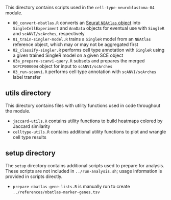 This directory contains scripts used in the `cell-type-neuroblastoma-04` module.

* `00_convert-nbatlas.R` converts an [Seurat `NBAtlas` object](https://data.mendeley.com/datasets/yhcf6787yp/3) into `SingleCellExperiment` and `AnnData` objects for eventual use with `SingleR` and `scANVI/scArches`, respectively
* `01_train-singler-model.R` trains a `SingleR` model from an `NBAtlas` reference object, which may or may not be aggregated first
* `02_classify-singler.R` performs cell type annotation with `SingleR` using a given trained SingleR model on a given SCE object
* `03a_prepare-scanvi-query.R` subsets and prepares the merged `SCPCP000004` object for input to `scANVI/scArches`
* `03_run-scanvi.R` performs cell type annotation with `scANVI/scArches` label transfer

## utils directory

This directory contains files with utility functions used in code throughout the module.

* `jaccard-utils.R` contains utility functions to build heatmaps colored by Jaccard similarity
* `celltype-utils.R` contains additional utility functions to plot and wrangle cell type results


## setup directory

The `setup` directory contains additional scripts used to prepare for analysis.
These scripts are not included in `../run-analysis.sh`; usage information is provided in scripts directly.

* `prepare-nbatlas-gene-lists.R` is manually run to create `../references/nbatlas-marker-genes.tsv`
